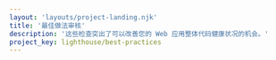 ```yaml
---
layout: 'layouts/project-landing.njk'
title: '最佳做法审核'
description: '这些检查突出了可以改善您的 Web 应用整体代码健康状况的机会。'
project_key: lighthouse/best-practices
---
```

